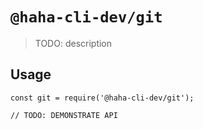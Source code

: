 # `@haha-cli-dev/git`

> TODO: description

## Usage

```
const git = require('@haha-cli-dev/git');

// TODO: DEMONSTRATE API
```
